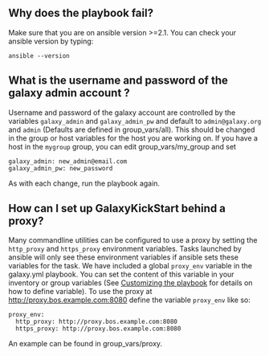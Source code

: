 Why does the playbook fail?
----

Make sure that you are on ansible version >=2.1.
You can check your ansible version by typing:

```
ansible --version
```

What is the username and password of the galaxy admin account ?
----

Username and password of the galaxy account are controlled by the variables `galaxy_admin` and `galaxy_admin_pw` and
default to `admin@galaxy.org` and `admin` (Defaults are defined in group_vars/all). This should be changed in the group or host variables for the host you are working on.
If you have a host in the `mygroup` group, you can edit group_vars/my_group and set
```
galaxy_admin: new_admin@email.com
galaxy_admin_pw: new_password
```

As with each change, run the playbook again.


How can I set up GalaxyKickStart behind a proxy?
----

Many commandline utilities can be configured to use a proxy by setting the
`http_proxy` and `https_proxy` environment variables. Tasks launched by ansible
will only see these environment variables if ansible sets these variables for
the task. We have included a global `proxy_env` variable in the galaxy.yml playbook.
You can set the content of this variable in your inventory or group variables 
(See [Customizing the playbook](customizations.md) for details on how to define variable).
To use the proxy at http://proxy.bos.example.com:8080 define the variable `proxy_env` like so:

```
proxy_env:
  http_proxy: http://proxy.bos.example.com:8080
  https_proxy: http://proxy.bos.example.com:8080
```
An example can be found in group_vars/proxy.
